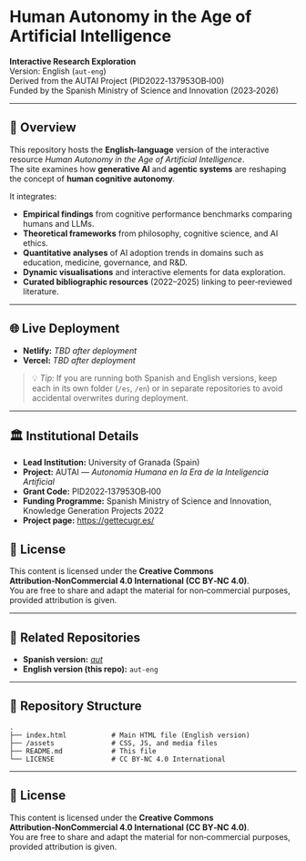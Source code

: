 # Human Autonomy in the Age of Artificial Intelligence

**Interactive Research Exploration**  
Version: English (`aut-eng`)  
Derived from the AUTAI Project (PID2022‑137953OB‑I00)  
Funded by the Spanish Ministry of Science and Innovation (2023‑2026)

---

## 📖 Overview

This repository hosts the **English‑language** version of the interactive resource *Human Autonomy in the Age of Artificial Intelligence*.  
The site examines how **generative AI** and **agentic systems** are reshaping the concept of **human cognitive autonomy**.

It integrates:

- **Empirical findings** from cognitive performance benchmarks comparing humans and LLMs.
- **Theoretical frameworks** from philosophy, cognitive science, and AI ethics.
- **Quantitative analyses** of AI adoption trends in domains such as education, medicine, governance, and R&D.
- **Dynamic visualisations** and interactive elements for data exploration.
- **Curated bibliographic resources** (2022–2025) linking to peer‑reviewed literature.

---

## 🌐 Live Deployment

- **Netlify:** _TBD after deployment_  
- **Vercel:** _TBD after deployment_  

> 💡 *Tip*: If you are running both Spanish and English versions, keep each in its own folder (`/es`, `/en`) or in separate repositories to avoid accidental overwrites during deployment.

---

## 🏛 Institutional Details

- **Lead Institution:** University of Granada (Spain)  
- **Project:** AUTAI — *Autonomía Humana en la Era de la Inteligencia Artificial*  
- **Grant Code:** PID2022‑137953OB‑I00  
- **Funding Programme:** Spanish Ministry of Science and Innovation, Knowledge Generation Projects 2022  
- **Project page:** <a href="https://gettecugr.es/" target="_blank">https://gettecugr.es/</a>

## 📜 License

This content is licensed under the **Creative Commons Attribution‑NonCommercial 4.0 International (CC BY‑NC 4.0)**.  
You are free to share and adapt the material for non‑commercial purposes, provided attribution is given.

---

## 🔗 Related Repositories

- **Spanish version:** _<a href="https://github.com/utilizas/aut" target="_blank">aut</a>_
- **English version (this repo):** `aut-eng`

---


## 📂 Repository Structure

```plaintext
.
├── index.html           # Main HTML file (English version)
├── /assets              # CSS, JS, and media files
├── README.md            # This file
└── LICENSE              # CC BY-NC 4.0 International
```

---

## 📜 License

This content is licensed under the **Creative Commons Attribution‑NonCommercial 4.0 International (CC BY‑NC 4.0)**.  
You are free to share and adapt the material for non‑commercial purposes, provided attribution is given.
